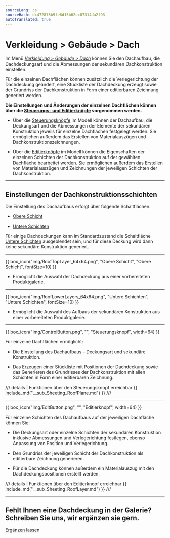 ```yaml
---
sourceLang: cs
sourceHash: dc472878b9fe6d15b62ec07314da2f93
autoTranslated: true
---
```


# Verkleidung &gt; Gebäude &gt; Dach

<p>Im Menü <u><i>Verkleidung &gt; Gebäude &gt; Dach</i></u> können Sie den Dachaufbau, die Dachdeckungsart und die Abmessungen der sekundären Dachkonstruktion einstellen.</p>

<p>Für die einzelnen Dachflächen können zusätzlich die Verlegerichtung der Dachdeckung geändert, eine Stückliste der Dachdeckung erzeugt sowie der Grundriss der Dachkonstruktion in Form einer editierbaren Zeichnung generiert werden.</p>

<p><b>Die Einstellungen und Änderungen der einzelnen Dachflächen können über die <u>Steuerungs- und Editierknöpfe</u> vorgenommen werden.</b></p>

<ul>
  <li><p>Über die <u>Steuerungsknöpfe</u> im Modell können der Dachaufbau, die Deckungsart und die Abmessungen der Elemente der sekundären Konstruktion jeweils für einzelne Dachflächen festgelegt werden. Sie ermöglichen außerdem das Erstellen von Materialauszügen und Dachkonstruktionszeichnungen.</p></li>
  <li><p>Über die <u>Editierknöpfe</u> im Modell können die Eigenschaften der einzelnen Schichten der Dachkonstruktion auf der gewählten Dachfläche bearbeitet werden. Sie ermöglichen außerdem das Erstellen von Materialauszügen und Zeichnungen der jeweiligen Schichten der Dachkonstruktion.</p></li>
</ul>

<hr class="main"> <!-- Horizontale Linie als Abschnittstrenner -->

<h2>Einstellungen der Dachkonstruktionsschichten</h2>
<p>Die Einstellung des Dachaufbaus erfolgt über folgende Schaltflächen:</p>

<ul>
  <li><p><u>Obere Schicht</u></p></li>
  <li><p><u>Untere Schichten</u></p></li>
</ul>

<p>
Für einige Dachdeckungen kann im Standardzustand die Schaltfläche <u>Untere Schichten</u> ausgeblendet sein, und für diese Deckung wird dann keine sekundäre Konstruktion generiert.
</p> 

<hr> <!-- Horizontale Linie als Abschnittstrenner -->

{{ box_icon("img/RoofTopLayer_64x64.png", "Obere Schicht", "Obere Schicht", fontSize=10) }}
<ul>
  <li><p>Ermöglicht die Auswahl der Dachdeckung aus einer vorbereiteten Produktgalerie.</p></li>
</ul>

<hr> <!-- Horizontale Linie als Abschnittstrenner -->

{{ box_icon("img/RoofLowerLayers_64x64.png", "Untere Schichten", "Untere Schichten", fontSize=10) }}
<ul>
  <li><p>Ermöglicht die Auswahl des Aufbaus der sekundären Konstruktion aus einer vorbereiteten Produktgalerie.</p></li>
</ul>

<hr class="main"> <!-- Horizontale Linie als Abschnittstrenner -->

{{ box_icon("img/ControlButton.png", "", "Steuerungsknopf", width=64) }}

<p>Für einzelne Dachflächen ermöglicht:</p>

<ul>
  <li><p>Die Einstellung des Dachaufbaus – Deckungsart und sekundäre Konstruktion.</p></li>
  <li><p>Das Erzeugen einer Stückliste mit Positionen der Dachdeckung sowie das Generieren des Grundrisses der Dachkonstruktion mit allen Schichten in Form einer editierbaren Zeichnung.</p></li>
</ul>

/// details | Funktionen über den Steuerungsknopf erreichbar
{{ include_md("__sub_Sheeting_RoofPlane.md") }}
///



<hr class="main"> <!-- Horizontale Linie als Abschnittstrenner -->

{{ box_icon("img/EditButton.png", "", "Editierknopf", width=64) }}

<p>Für einzelne Schichten des Dachaufbaus auf der jeweiligen Dachfläche können Sie:</p>

<ul>
  <li><p>Die Deckungsart oder einzelne Schichten der sekundären Konstruktion inklusive Abmessungen und Verlegerichtung festlegen, ebenso Anpassung von Position und Verlegerichtung.</p></li>
  <li><p>Den Grundriss der jeweiligen Schicht der Dachkonstruktion als editierbare Zeichnung generieren.</p></li>
  <li><p>Für die Dachdeckung können außerdem ein Materialauszug mit den Dachdeckungspositionen erstellt werden.</p></li>
</ul>

/// details | Funktionen über den Editierknopf erreichbar
{{ include_md("__sub_Sheeting_RoofLayer.md") }}
///


<hr class="main"> <!-- Horizontale Linie als Abschnittstrenner -->

<h2>Fehlt Ihnen eine Dachdeckung in der Galerie? Schreiben Sie uns, wir ergänzen sie gern.</h2>
<a href="mailto:jiri.podval@histruct.com?subject=Frage zum HiStruct Gebäude-Konfigurator" class="btn">
  Ergänzen lassen
</a>

<!-- product: HiStruct Roofs -->